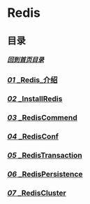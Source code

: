 # Redis

## 目录

##### [回到首页目录](/README.md)

### [_01_ _Redis_介绍](./01_Redis_介绍.md)

### [_02_ _InstallRedis](./02_installRedis.md)

### [_03_ _RedisCommend](./03_RedisCommend.md)

### [_04_ _RedisConf](./04_RedisConf.md)

### [_05_ _RedisTransaction](./05_RedisTransaction.md)

### [_06_ _RedisPersistence](./06_RedisPersistence.md)

### [_07_ _RedisCluster](./07_RedisCluster.md)
